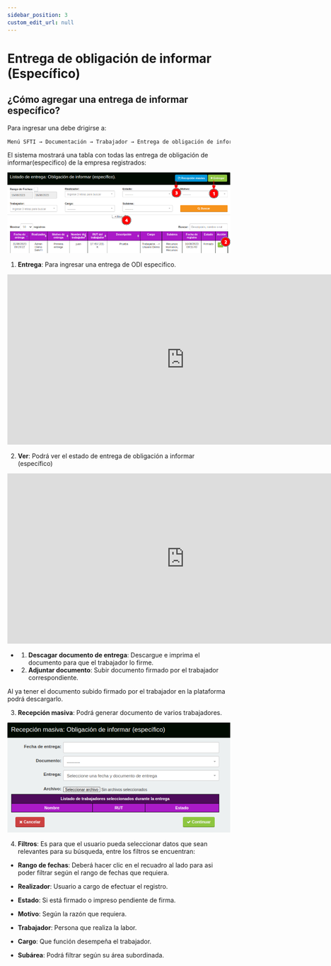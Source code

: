 ```yaml
---
sidebar_position: 3
custom_edit_url: null
---
```

# Entrega de obligación de informar (Específico)
## ¿Cómo agregar una entrega de informar específico?
Para ingresar una debe drigirse a: 

<div align="center">

```bash
Menú SFTI → Documentación → Trabajador → Entrega de obligación de informar (específico)
```
</div>

El sistema mostrará una tabla con todas las entrega de obligación de informar(especifico) de la empresa registrados:

<div align="center">

![entrega especifica](/img/img_manual/img_documentacion/2023-08-16_09-49.png)
</div>

1. **Entrega**: Para ingresar una entrega de ODI especifico.

<div align="center">

<iframe width="800" height="384" src="https://www.youtube.com/embed/IMsEf6kw1Cg" title="YouTube video player" frameborder="0" allow="accelerometer; autoplay; clipboard-write; encrypted-media; gyroscope; picture-in-picture; web-share" allowfullscreen></iframe>

</div>

2. **Ver**: Podrá ver el estado de entrega de obligación a informar (específico)

<div align="center">

<iframe width="800" height="384" src="https://www.youtube.com/embed/EB6m_bvb5fY" title="YouTube video player" frameborder="0" allow="accelerometer; autoplay; clipboard-write; encrypted-media; gyroscope; picture-in-picture; web-share" allowfullscreen></iframe>

</div>

* 1. **Descagar documento de entrega**: Descargue e imprima el documento para que el trabajador lo firme.

* 2. **Adjuntar documento**: Subir documento firmado por el trabajador correspondiente.

Al ya tener el documento subido firmado por el trabajador en la plataforma podrá descargarlo.

3. **Recepción masiva**: Podrá generar documento de varios trabajadores.

<div align="center">

![recepción masiva](/img/img_manual/img_documentacion/2023-08-16_09-52.png)
</div>

4. **Filtros**: Es para que el usuario pueda seleccionar datos que sean relevantes para su búsqueda, entre los filtros se encuentran:

* **Rango de fechas**: Deberá hacer clic en el recuadro al lado para asi poder filtrar según el rango de fechas que requiera.

* **Realizador**: Usuario a cargo de efectuar el registro.

* **Estado**: Si está firmado o impreso pendiente de firma.

* **Motivo**: Según la razón que requiera.

* **Trabajador**: Persona que realiza la labor.

* **Cargo**: Que función desempeña el trabajador.

* **Subárea**: Podrá filtrar según su área subordinada.
